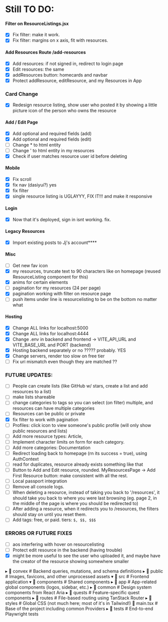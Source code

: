 # **Still TO DO:**

#### Filter on ResourceListings.jsx

* [X] Fix filter: make it work.
* [X] Fix filter: margins on x axis, fit with resources.

#### Add Resources Route /add-resources

* [X] Add resources: if not signed in, redirect to login page
* [X] Edit resources: the same
* [X] addResources button: homecards and navbar
* [X] Protect addResource, editResource, and my Resources in App

### Card Change

* [X] Redesign resource listing, show user who posted it by showing a little picture icon of the person who owns the resource

#### Add / Edit Page

* [X] Add optional and required fields (add)
* [X] Add optional and required fields (edit)
* [ ] Change * to html entity
* [ ] Change ' to html entity in my resources
* [X] Check if user matches resource user id before deleting

#### Mobile

* [X] Fix scroll
* [X] fix nav (dasiyui?) yes
* [X] fix filter
* [X] single resource listing is UGLAYYY, FIX IT!!! and make it responsive

#### Login

* [X] Now that it's deployed, sign in isnt working. fix.

#### Legacy Resources

* [X] Import existing posts to Jj's account****

#### Misc

* [ ] Get new fav icon
* [X] my resources, truncate text to 90 characters like on homepage (reused ResourceListing component for this)
* [X] anims for certain elements
* [ ] pagination for my resources (24 per page)
* [X] pagination working with filter on resource page
* [ ] push items under line is resourcelisting to be on the bottom no matter what

#### Hosting

* [X] Change ALL links for localhost:5000
* [X] Change ALL links for localhost:4444
* [X] Change .env in backend and frontend -> VITE_API_URL and VITE_BASE_URL and PORT (backend)
* [X] Hosting backend separately or no ????? probably. YES
* [X] Change servers, render too slow on free tier
* [ ] Fix uri mismatch even though they are matched ??

### FUTURE UPDATES:

* [ ] People can create lists (like GitHub w/ stars, create a list and add resources to a list)
* [ ] make lists shareable
* [ ] change categories to tags so you can select (on filter) multiple, and resources can have multiple categories
* [ ] Resources can be public or private
* [X] fix filter to work with pagination
* [ ] Profiles: click icon to view someone's public profile (will only show public resources and lists)
* [ ] Add more resource types: Article,
* [ ] Implement character limits on form for each category.
* [ ] Add more categories: Documentation
* [ ] Redirect loading back to homepage (rn its success = true), using AuthContext
* [ ] read for duplicates, resource already exists something like that
* [ ] Button to Add and Edit resource, rounded. MyResourcesPage -> Add First Resource button: make consistent with all the rest.
* [ ] Local passport integration
* [ ] Remove all console logs.
* [ ] When deleting a resource, instead of taking you back to '/resources', it should take you back to where you were last browsing (eg. page 2, in the middle of the page is where you should be redirected to)
* [ ] After adding a resource, when it redirects you to /resources, the filters should stay on until you reset them.
* [ ] Add tags: free, or paid. tiers: `$, $$, $$$`

### ERRORS OR FUTURE FIXES

* [ ] aos interfering with hover on resourcelisting
* [ ] Protect edit resource in the backend (having trouble)
* [X] might be more useful to see the user who uploaded it, and maybe have the creator of the resource showing somewhere smaller

▸ 📂 convex         # Backend queries, mutations, and schema definitions
▸ 📂 public         # Images, favicons, and other unprocessed assets
▾ 📂 src            # Frontend application
▾ 📂 components   # Shared components
▸ 📂 app        # App-related global components (logos, sidebar, etc.)
▸ 📂 common     # Design system components from React Aria
▸ 📂 quests     # Feature-specific quest components
▸ 📂 routes       # File-based routing using TanStack Router
▸ 📂 styles       # Global CSS (not much here; most of it's in Tailwind!)
📄 main.tsx     # Base of the project including common Providers
▸ 📂 tests          # End-to-end Playwright tests
